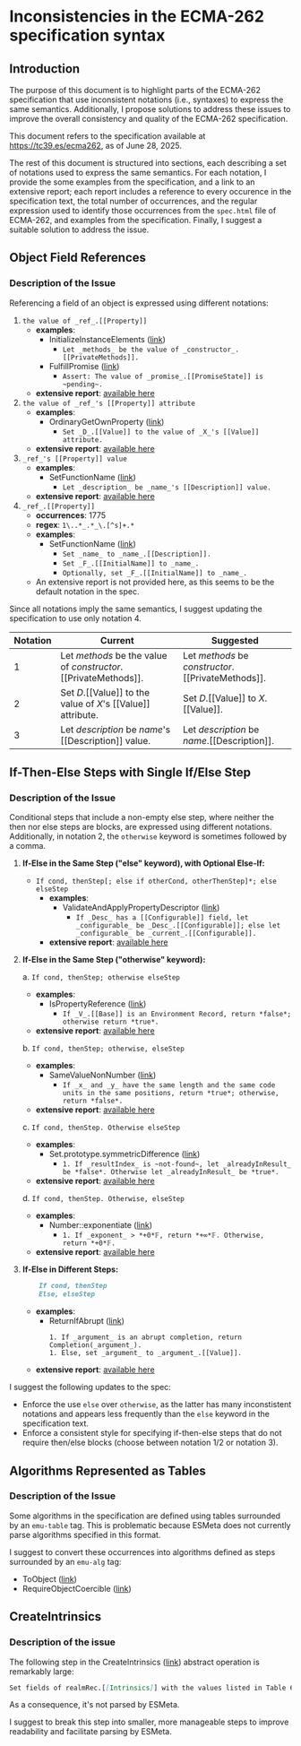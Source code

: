 # Inconsistencies in the ECMA-262 specification syntax

## Introduction

The purpose of this document is to highlight parts of the ECMA-262 specification that use inconsistent notations (i.e., syntaxes) to express the same semantics. Additionally, I propose solutions to address these issues to improve the overall consistency and quality of the ECMA-262 specification.

This document refers to the specification available at https://tc39.es/ecma262, as of June 28, 2025.

The rest of this document is structured into sections, each describing a set of notations used to express the same semantics. For each notation, I provide the some examples from the specification, and a link to an extensive report; each report includes a reference to every occurence in the specification text, the total number of occurrences, and the regular expression used to identify those occurrences from the `spec.html` file of ECMA-262, and examples from the specification. Finally, I suggest a suitable solution to address the issue.

## Object Field References

### Description of the Issue

Referencing a field of an object is expressed using different notations:

1. `the value of _ref_.[[Property]]`
    - **examples**:
        - InitializeInstanceElements ([link](https://tc39.es/ecma262/#sec-initializeinstanceelements))
            - `Let _methods_ be the value of _constructor_.[[PrivateMethods]].`
        - FulfillPromise ([link](https://tc39.es/ecma262/#sec-fulfillpromise))
            - `Assert: The value of _promise_.[[PromiseState]] is ~pending~.`
    - **extensive report**: [available here](./occurrences/property-thevalueof.md)
2. `the value of _ref_'s [[Property]] attribute`
    - **examples**:
        - OrdinaryGetOwnProperty ([link](https://tc39.es/ecma262/#sec-ordinarygetownproperty))
            - `Set _D_.[[Value]] to the value of _X_'s [[Value]] attribute.`
    - **extensive report**: [available here](./occurrences/property-thevalueof-attribute.md)
3. `_ref_'s [[Property]] value`
    - **examples**:
        - SetFunctionName ([link](https://tc39.es/ecma262/#sec-setfunctionname))
            - `Let _description_ be _name_'s [[Description]] value.`
    - **extensive report**: [available here](./occurrences/property-genitive.md)
4. `_ref_.[[Property]]` 
    - **occurrences**: 1775 
    - **regex**: `1\..*_.*_\.[^s]+.*`
    - **examples**:
        - SetFunctionName ([link](https://tc39.es/ecma262/#sec-setfunctionname))
            - `Set _name_ to _name_.[[Description]].`
            - `Set _F_.[[InitialName]] to _name_.`
            - `Optionally, set _F_.[[InitialName]] to _name_.`
    - An extensive report is not provided here, as this seems to be the default notation in the spec.

Since all notations imply the same semantics, I suggest updating the specification to use only notation 4.

| Notation | Current                                                                 | Suggested                                 |
|----------|-------------------------------------------------------------------------|---------------------------------------|
| 1        | Let _methods_ be the value of _constructor_.[[PrivateMethods]].         | Let _methods_ be _constructor_.[[PrivateMethods]]. |
| 2        | Set _D_.[[Value]] to the value of _X_'s [[Value]] attribute.            | Set _D_.[[Value]] to _X_.[[Value]].   |
| 3        | Let _description_ be _name_'s [[Description]] value.                    | Let _description_ be _name_.[[Description]]. |

## If-Then-Else Steps with Single If/Else Step

### Description of the Issue


Conditional steps that include a non-empty else step, where neither the then nor else steps are blocks, are expressed using different notations. Additionally, in notation 2, the `otherwise` keyword is sometimes followed by a comma.

1. **If-Else in the Same Step ("else" keyword), with Optional Else-If:**
    - `If cond, thenStep[; else if otherCond, otherThenStep]*; else elseStep`
        - **examples**:
            - ValidateAndApplyPropertyDescriptor ([link](https://tc39.es/ecma262/#sec-validateandapplypropertydescriptor))
                - `If _Desc_ has a [[Configurable]] field, let _configurable_ be _Desc_.[[Configurable]]; else let _configurable_ be _current_.[[Configurable]].`
        - **extensive report**: [available here](./occurrences/ifelse-same-step.md)
2. **If-Else in the Same Step ("otherwise" keyword):**
    
    a. `If cond, thenStep; otherwise elseStep`
    - **examples**:
        - IsPropertyReference ([link](https://tc39.es/ecma262/#sec-ispropertyreference))
            - `If _V_.[[Base]] is an Environment Record, return *false*; otherwise return *true*.`
    - **extensive report**: [available here](./occurrences/ifelse-same-step-otherwise.md)
    
    b. `If cond, thenStep; otherwise, elseStep`
    - **examples**:
        - SameValueNonNumber ([link](https://tc39.es/ecma262/#sec-samevaluenonnumber))
            - `If _x_ and _y_ have the same length and the same code units in the same positions, return *true*; otherwise, return *false*.`
    - **extensive report**: [available here](./occurrences/ifelse-same-step-otherwise-comma.md)

    c. `If cond, thenStep. Otherwise elseStep`
    - **examples**:
        - Set.prototype.symmetricDifference ([link](https://tc39.es/ecma262/#sec-set.prototype.symmetricdifference))
            - `1. If _resultIndex_ is ~not-found~, let _alreadyInResult_ be *false*. Otherwise let _alreadyInResult_ be *true*.`
    - **extensive report**: [available here](./occurrences/ifelse-same-step-otherwise-capital.md)
    
    d. `If cond, thenStep. Otherwise, elseStep`
    - **examples**:
        - Number::exponentiate ([link](https://tc39.es/ecma262/#sec-numeric-types-number-exponentiate))
            - `1. If _exponent_ > *+0*𝔽, return *+∞*𝔽. Otherwise, return *+0*𝔽.`
    - **extensive report**: [available here](./occurrences/ifelse-same-step-otherwise-capital-comma.md)

3. **If-Else in Different Steps:**
    ```markdown
        If cond, thenStep
        Else, elseStep
    ``` 
    - **examples**:
        - ReturnIfAbrupt ([link](https://tc39.es/ecma262/#sec-returnifabrupt))
            ```
            1. If _argument_ is an abrupt completion, return Completion(_argument_).
            1. Else, set _argument_ to _argument_.[[Value]].
            ```
    - **extensive report**: [available here](./occurrences/ifelse-separate-step.md)

I suggest the following updates to the spec:
- Enforce the use `else` over `otherwise`, as the latter has many inconstistent notations and appears less frequently than the `else` keyword in the specification text.
- Enforce a consistent style for specifying if-then-else steps that do not require then/else blocks (choose between notation 1/2 or notation 3).

## Algorithms Represented as Tables

### Description of the Issue

Some algorithms in the specification are defined using tables surrounded by an `emu-table` tag. This is problematic because ESMeta does not currently parse algorithms specified in this format.

I suggest to convert these occurrences into algorithms defined as steps surrounded by an `emu-alg` tag:
- ToObject ([link](https://tc39.es/ecma262/#sec-toobject))
- RequireObjectCoercible ([link](https://tc39.es/ecma262/#sec-requireobjectcoercible))

## CreateIntrinsics

### Description of the issue

The following step in the CreateIntrinsics ([link](https://tc39.es/ecma262/#sec-createintrinsics)) abstract operation is remarkably large:

```markdown
Set fields of realmRec.[[Intrinsics]] with the values listed in Table 6. The field names are the names listed in column one of the table. The value of each field is a new object value fully and recursively populated with property values as defined by the specification of each object in clauses 19 through 28. All object property values are newly created object values. All values that are built-in function objects are created by performing CreateBuiltinFunction(steps, length, name, slots, realmRec, prototype) where steps is the definition of that function provided by this specification, name is the initial value of the function's "name" property, length is the initial value of the function's "length" property, slots is a list of the names, if any, of the function's specified internal slots, and prototype is the specified value of the function's [[Prototype]] internal slot. The creation of the intrinsics and their properties must be ordered to avoid any dependencies upon objects that have not yet been created.
```

As a consequence, it's not parsed by ESMeta.

I suggest to break this step into smaller, more manageable steps to improve readability and facilitate parsing by ESMeta.
